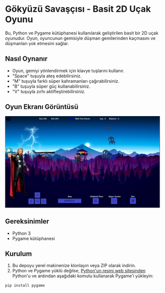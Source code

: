 # Gökyüzü Savaşçısı - Basit 2D Uçak Oyunu

Bu, Python ve Pygame kütüphanesi kullanılarak geliştirilen basit bir 2D uçak oyunudur. Oyun, oyuncunun gemisiyle düşman gemilerinden kaçmasını ve düşmanları yok etmesini sağlar.

## Nasıl Oynanır

- Oyun, gemiyi yönlendirmek için klavye tuşlarını kullanır.
- "Space" tuşuyla ateş edebilirsiniz.
- "M" tuşuyla farklı süper kahramanları çağırabilirsiniz.
- "B" tuşuyla süper güç kullanabilirsiniz.
- "V" tuşuyla zırhı aktifleştirebilirsiniz.

## Oyun Ekranı Görüntüsü

![Oyun Ekranı](assets/screenshots.PNG)

## Gereksinimler

- Python 3
- Pygame kütüphanesi

## Kurulum

1. Bu depoyu yerel makinenize klonlayın veya ZIP olarak indirin.
2. Python ve Pygame yüklü değilse, [Python'un resmi web sitesinden](https://www.python.org/downloads/) Python'u ve ardından aşağıdaki komutu kullanarak Pygame'i yükleyin:

```bash
pip install pygame


  


  
